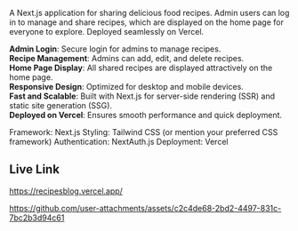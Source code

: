 A Next.js application for sharing delicious food recipes. Admin users can log in to manage and share recipes, which are displayed on the home page for everyone to explore. 
Deployed seamlessly on Vercel.

**Admin Login**: Secure login for admins to manage recipes.<br />
**Recipe Management**: Admins can add, edit, and delete recipes.<br />
**Home Page Display**: All shared recipes are displayed attractively on the home page.<br />
**Responsive Design**: Optimized for desktop and mobile devices.<br />
**Fast and Scalable**: Built with Next.js for server-side rendering (SSR) and static site generation (SSG).<br />
**Deployed on Vercel**: Ensures smooth performance and quick deployment.

Framework: Next.js
Styling: Tailwind CSS (or mention your preferred CSS framework)
Authentication: NextAuth.js
Deployment: Vercel

## Live Link
https://recipesblog.vercel.app/

https://github.com/user-attachments/assets/c2c4de68-2bd2-4497-831c-7bc2b3d94c61



